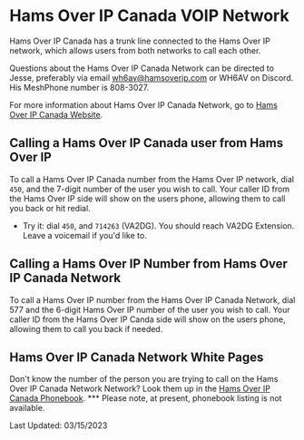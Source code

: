 # Hams Over IP Canada VOIP Network

Hams Over IP Canada has a trunk line connected to the Hams Over IP network, which allows users from both networks to call each other.

Questions about the Hams Over IP Canada Network can be directed to Jesse, preferably via email wh6av@hamsoverip.com or WH6AV on Discord. His MeshPhone number is 808-3027.

For more information about Hams Over IP Canada Network, go to [Hams Over IP Canada Website](https://helpdesk.hamsoverip.ca/osticket/).

## Calling a Hams Over IP Canada user from Hams Over IP

To call a Hams Over IP Canada number from the Hams Over IP network, dial ```450```, and the 7-digit number of the user you wish to call. Your caller ID from the Hams Over IP side will show on the users phone, allowing them to call you back or hit redial.

* Try it: dial ```450```, and ```714263``` (VA2DG). You should reach VA2DG Extension.  Leave a voicemail if you'd like to.

## Calling a Hams Over IP Number from Hams Over IP Canada Network

To call a Hams Over IP number from the Hams Over IP Canada Network, dial 577 and the 6-digit Hams Over IP number of the user you wish to call. Your caller ID from the Hams Over IP Canda side will show on the users phone, allowing them to call you back if needed.

## Hams Over IP Canada Network White Pages

Don't know the number of the person you are trying to call on the Hams Over IP Canada Network Network? Look them up in the [Hams Over IP Canada Phonebook](http://).  *** Please note, at present, phonebook listing is not available.

Last Updated: 03/15/2023
